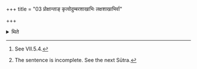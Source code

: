 +++
title = "03 प्रोक्षान्ताङ् कृत्वोदुम्बरशाखाभिः लक्षशाखाभिर्वा"

+++

<details><summary>थिते</summary>

3. If the animal-sacrifice is not to be performed on one day then having performed (the ritual about the Uttaravedis upto sprinkling[^1] water (upon it), having covered the Uttaravedi by means of Audumbara-branches or Plakṣa-branches[^2].  

[^1]: See VII.5.4.  

[^2]: The sentence is incomplete. See the next Sūtra.
</details>
